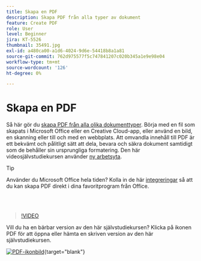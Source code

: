 ```yaml
---
title: Skapa en PDF
description: Skapa PDF från alla typer av dokument
feature: Create PDF
role: User
level: Beginner
jira: KT-5526
thumbnail: 35491.jpg
exl-id: a480ca00-a1d6-4024-9d6e-54418b8a1a81
source-git-commit: 762d975577f5c747841207c020b345a1e9e98e04
workflow-type: tm+mt
source-wordcount: '126'
ht-degree: 0%

---
```


# Skapa en PDF

Så här gör du [skapa PDF från alla olika dokumenttyper](https://www.adobe.com/se/acrobat/online/convert-pdf.html). Börja med en fil som skapats i Microsoft Office eller en Creative Cloud-app, eller använd en bild, en skanning eller till och med en webbplats. Att omvandla innehåll till PDF är ett bekvämt och pålitligt sätt att dela, bevara och säkra dokument samtidigt som de behåller sin ursprungliga formatering. Den här videosjälvstudiekursen använder [ny arbetsyta](new-workspace.md).

>[!TIP]
>
>Använder du Microsoft Office hela tiden? Kolla in de här [integreringar](../integrate/integrate-overview.md#microsoft) så att du kan skapa PDF direkt i dina favoritprogram från Office.

<br> 

>[!VIDEO](https://video.tv.adobe.com/v/35491?quality=12&learn=on&hidetitle=true)

Vill du ha en bärbar version av den här självstudiekursen? Klicka på ikonen PDF för att öppna eller hämta en skriven version av den här självstudiekursen.

[![PDF-ikonbild](../assets/acrobat_PDF_96.png)](../assets/create_a_pdf.pdf){target="blank"}